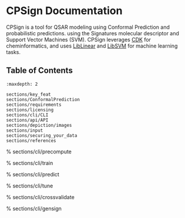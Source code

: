 # CPSign Documentation

CPSign is a tool for QSAR modeling using Conformal Prediction and probabilistic predictions.  using the Signatures molecular descriptor and Support Vector Machines (SVM). CPSign leverages [CDK](https://cdk.github.io/) for cheminformatics, and uses [LibLinear](https://liblinear.bwaldvogel.de/) and [LibSVM](https://github.com/jeffheaton/libsvm-java) for machine learning tasks.

## Table of Contents

```{toctree}
:maxdepth: 2

sections/key_feat
sections/ConformalPrediction
sections/requirements
sections/licensing
sections/cli/CLI
sections/api/API
sections/depiction/images
sections/input
sections/securing_your_data
sections/references
```

% sections/cli/precompute

% sections/cli/train

% sections/cli/predict

% sections/cli/tune

% sections/cli/crossvalidate

% sections/cli/gensign
